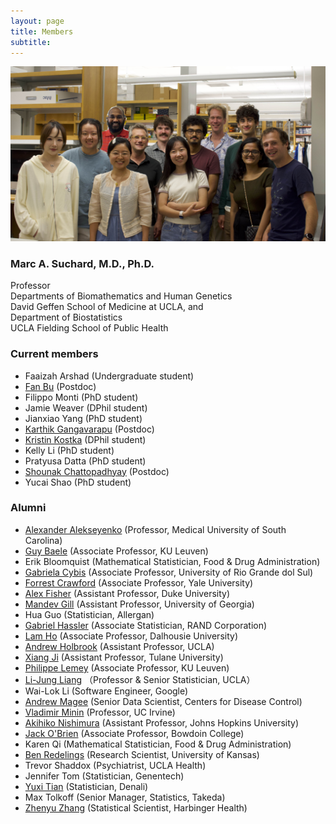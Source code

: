 ```yaml
---
layout: page
title: Members
subtitle: 
---
```


<img src="/assets/img/lab_photo_fixed.jpg">

### Marc A. Suchard, M.D., Ph.D.
Professor\
Departments of Biomathematics and Human Genetics\
David Geffen School of Medicine at UCLA, and\
Department of Biostatistics\
UCLA Fielding School of Public Health

### Current members
  * Faaizah Arshad (Undergraduate student) <a href="https://github.com/faaizah-arshad" target="_blank"><i class="fa-brands fa-github"></i></a>
  * [Fan Bu](https://fanbu1995.github.io/) (Postdoc) <a href="https://github.com/fanbu1995" target="_blank"><i class="fa-brands fa-github"></i></a>
  * Filippo Monti (PhD student)
  * Jamie Weaver (DPhil student)
  * Jianxiao Yang (PhD student) <a href="https://github.com/jianxiaoyang" target="_blank"><i class="fa-brands fa-github"></i></a>
  * [Karthik Gangavarapu](https://gkarthik.com/) (Postdoc) <a href="https://github.com/afmagee" target="_blank"><i class="fa-brands fa-github"></i></a>
  * [Kristin Kostka](https://roux.northeastern.edu/people/kristin-kostka/) (DPhil student) <a href="https://github.com/kmkostka/" target="_blank"><i class="fa-brands fa-github"></i></a>
  * Kelly Li (PhD student)
  * Pratyusa Datta (PhD student) <a href="https://github.com/PratyusaDatta" target="_blank"><i class="fa-brands fa-github"></i></a>
  * [Shounak Chattopadhyay](https://shounakchattopadhyay.github.io/) (Postdoc) <a href="https://github.com/shounakchattopadhyay" target="_blank"><i class="fa-brands fa-github"></i></a>
  * Yucai Shao (PhD student) <a href="https://github.com/yucais" target="_blank"><i class="fa-brands fa-github"></i></a>

### Alumni
  * [Alexander Alekseyenko](https://education.musc.edu/MUSCApps/facultydirectory/Alekseyenko-Alexander) (Professor, Medical University of South Carolina)
  * [Guy Baele](https://rega.kuleuven.be/cev/ecv/lab-members/GuyBaele.html) (Associate Professor, KU Leuven)
  * Erik Bloomquist (Mathematical Statistician, Food & Drug Administration)
  * [Gabriela Cybis](https://scholar.google.com/citations?user=Q65X1QIAAAAJ&hl=en) (Associate Professor, University of Rio Grande dol Sul)
  * [Forrest Crawford](http://www.crawfordlab.io/cv/) (Associate Professor, Yale University)  
  * [Alex Fisher](https://stat.duke.edu/alexander-fisher) (Assistant Professor, Duke University)
  * [Mandev Gill](https://www.ceid.uga.edu/2022/09/01/mandev-gill/) (Assistant Professor, University of Georgia)
  * Hua Guo (Statistician, Allergan)
  * [Gabriel Hassler](https://scholar.google.com/citations?user=izg6h1MAAAAJ&hl=en) (Associate Statistician, RAND Corporation)
  * [Lam Ho](https://sites.google.com/site/lamho86/home) (Associate Professor, Dalhousie University)  
  * [Andrew Holbrook](https://andrewjholbrook.github.io/) (Assistant Professor, UCLA)
  * [Xiang Ji](https://xiang-ji-ncsu.github.io/) (Assistant Professor, Tulane University)  
  * [Philippe Lemey](https://rega.kuleuven.be/cev/ecv/evolutionary-and-computational-virology-publications/00036765) (Associate Professor, KU Leuven)
  * [Li-Jung Liang](https://bioscience.ucla.edu/people/li-jung-liang/) （Professor & Senior Statistician, UCLA）    
  * Wai-Lok Li (Software Engineer, Google)
  * [Andrew Magee](https://afmagee.github.io/) (Senior Data Scientist, Centers for Disease Control) <a href="https://github.com/afmagee" target="_blank"><i class="fa-brands fa-github"></i></a>
  * [Vladimir Minin](https://vnminin.github.io/) (Professor, UC Irvine)    
  * [Akihiko Nishimura](https://aki-nishimura.github.io/) (Assistant Professor, Johns Hopkins University) 
  * [Jack O'Brien](https://www.bowdoin.edu/profiles/faculty/jobrien/index.html) (Associate Professor, Bowdoin College)
  * Karen Qi (Mathematical Statistician, Food & Drug Administration)
  * [Ben Redelings](http://ben-redelings.org) (Research Scientist, University of Kansas)
  * Trevor Shaddox (Psychiatrist, UCLA Health)
  * Jennifer Tom (Statistician, Genentech)   
  * [Yuxi Tian](https://scholar.google.com/citations?hl=en&user=c7r-v8MAAAAJ) (Statistician, Denali)
  * Max Tolkoff (Senior Manager, Statistics, Takeda)
  * [Zhenyu Zhang](https://sites.google.com/view/zhenyuzhang) (Statistical Scientist, Harbinger Health)
  
